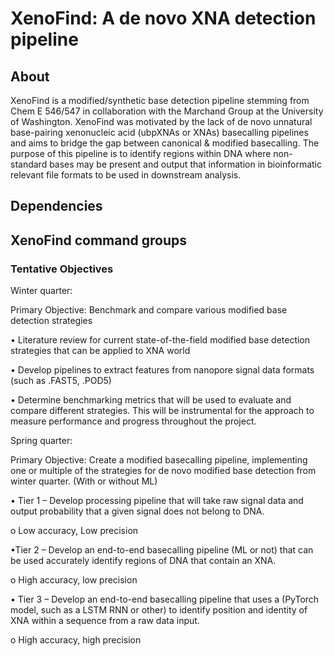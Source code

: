 # XenoFind: A de novo XNA detection pipeline

## About 

XenoFind is a modified/synthetic base detection pipeline stemming from Chem E 546/547 in collaboration with the Marchand Group at the University of Washington. XenoFind was motivated by the lack of de novo unnatural base-pairing xenonucleic acid (ubpXNAs or XNAs) basecalling pipelines and aims to bridge the gap between canonical & modified basecalling. The purpose of this pipeline is to identify regions within DNA where non-standard bases may be present and output that information in bioinformatic relevant file formats to be used in downstream analysis. 

## Dependencies 

## XenoFind command groups 

### Tentative Objectives 

Winter quarter:

Primary Objective: Benchmark and compare various modified base detection strategies

• Literature review for current state-of-the-field modified base detection strategies that can be applied to XNA world

• Develop pipelines to extract features from nanopore signal data formats (such as .FAST5, .POD5)

• Determine benchmarking metrics that will be used to evaluate and compare different strategies. This will be instrumental for the approach to measure performance and progress throughout the project.


Spring quarter:

Primary Objective: Create a modified basecalling pipeline, implementing one or multiple of the strategies for de novo modified base detection from winter quarter. (With or without ML)

• Tier 1 – Develop processing pipeline that will take raw signal data and output probability that a given signal does not belong to DNA.

o Low accuracy, Low precision

•Tier 2 – Develop an end-to-end basecalling pipeline (ML or not) that can be used accurately identify regions of DNA that contain an XNA.

o High accuracy, low precision

• Tier 3 – Develop an end-to-end basecalling pipeline that uses a (PyTorch model, such as a LSTM RNN or other) to identify position and identity of XNA within a sequence from a raw data input.

o High accuracy, high precision
